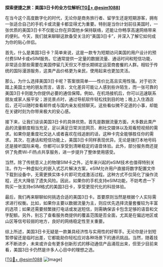 **探索便捷之旅：美国3日卡的全方位解析[[TG💪+ @esim1088](https://t.me/s/esim1088)]**

在当今这个高度数字化的时代，无论你是商务旅行者、留学生还是短期游客，拥有一张适合自己的手机卡或流量卡都显得尤为重要。特别是当你计划前往美国时，一张优质的美国3日卡不仅能让你在异国他乡保持联络，还能让你畅享高速网络带来的便利。今天，我们就来聊聊这款备受关注的“美国3日卡”，并深入了解它如何成为你的贴心伴侣。

首先，什么是美国3日卡？简单来说，这是一款专为短期访问美国的用户设计的预付费SIM卡或eSIM服务。它通常提供一定量的数据流量、通话时间和短信功能，非常适合那些需要在美国停留几天但又不想长期绑定运营商套餐的人群。相较于传统的国际漫游服务，这类产品价格更为亲民，使用起来也更加灵活。

那么，为什么选择美国3日卡呢？答案很简单——性价比高且实用性强。对于初次踏上美国土地的朋友而言，语言、文化差异可能让人感到些许陌生，而一张可靠的美国3日卡则能为你提供必要的通信保障。例如，在机场接机后，你可以迅速联系朋友或家人报平安；游览景点时，通过导航软件轻松找到目的地；晚上入住酒店后，还可以随时查看邮件或与国内亲友视频聊天。这些看似微不足道的小事，却能在关键时刻为你带来极大的安心感。

接下来，让我们谈谈美国3日卡的具体优势。首先是数据流量方面，大多数此类产品的流量额度相当充足，足以满足日常浏览网页、刷社交媒体以及观看短视频的需求。如果你是重度社交达人或者喜欢在线追剧的话，这种卡完全能够胜任你的需求。其次，在通话和短信功能上，美国3日卡同样表现优异。无论是拨打本地号码还是接听国际来电，你都可以享受到清晰稳定的语音体验。此外，部分服务商还提供了免费Wi-Fi热点共享服务，进一步提升了整体使用感受。

当然，除了传统意义上的物理SIM卡之外，近年来兴起的eSIM技术也值得特别关注。作为一种虚拟化的嵌入式芯片解决方案，eSIM允许用户直接将数字配置文件下载到设备中，无需更换实体卡片即可完成激活过程。这种方式不仅简化了操作流程，还大大降低了遗失风险。因此，如果你的手机支持eSIM功能，不妨考虑一下购买一张支持eSIM格式的美国3日卡，享受更现代化的科技体验。

最后，我们再来聊聊如何挑选合适的美国3日卡。首要原则当然是根据个人实际需求进行权衡。比如，如果你主要以数据流量为主，则应优先选择流量套餐较为丰富的选项；如果还需要频繁拨打电话或发送短信，则需确保该卡包含足够的语音和文字配额。另外，别忘了查看服务商提供的覆盖范围是否全面，尤其是在偏远地区或山区等信号较弱的地方，良好的网络稳定性至关重要。

综上所述，美国3日卡无疑是一款兼具经济性与实用性的好帮手。无论你是计划短暂停留还是临时出差，它都能助你轻松应对各种场景下的通讯挑战。当然，随着技术不断进步，未来或许会有更多创新形式的移动通信产品涌现出来，但至少目前来看，美国3日卡仍然是许多人心目中的理想之选。

[[TG💪+ @esim1088](https://t.me/s/esim1088) ![Image](https://i.postimg.cc/4NQfJmqS/Snipaste-2025-05-13-00-14-12.png)]